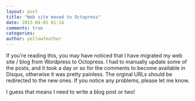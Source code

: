 ```yaml
---
layout: post
title: "Web site moved to Octopress"
date: 2013-04-05 01:14
comments: true
categories:
author: yellowfeather
---
```


If you're reading this, you may have noticed that I have migrated my web site / blog from Wordpress to Octopress. I had to manually update some of the posts, and it took a day or so for the comments to become available in Disqus, otherwise it was pretty painless. The orginal URLs should be redirected to the new ones. If you notice any problems, please let me know.

I guess that means I need to write a blog post or two!
